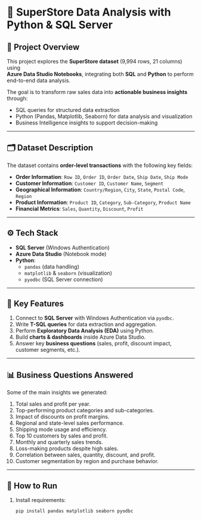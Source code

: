 # 🛒 SuperStore Data Analysis with Python & SQL Server

## 📌 Project Overview
This project explores the **SuperStore dataset** (9,994 rows, 21 columns) using  
**Azure Data Studio Notebooks**, integrating both **SQL** and **Python** to perform  
end-to-end data analysis.

The goal is to transform raw sales data into **actionable business insights** through:
- SQL queries for structured data extraction
- Python (Pandas, Matplotlib, Seaborn) for data analysis and visualization
- Business Intelligence insights to support decision-making

---

## 🗂️ Dataset Description
The dataset contains **order-level transactions** with the following key fields:
- **Order Information**: `Row ID`, `Order ID`, `Order Date`, `Ship Date`, `Ship Mode`
- **Customer Information**: `Customer ID`, `Customer Name`, `Segment`
- **Geographical Information**: `Country/Region`, `City`, `State`, `Postal Code`, `Region`
- **Product Information**: `Product ID`, `Category`, `Sub-Category`, `Product Name`
- **Financial Metrics**: `Sales`, `Quantity`, `Discount`, `Profit`

---

## ⚙️ Tech Stack
- **SQL Server** (Windows Authentication)
- **Azure Data Studio** (Notebook mode)
- **Python**:  
  - `pandas` (data handling)  
  - `matplotlib` & `seaborn` (visualization)  
  - `pyodbc` (SQL Server connection)

---

## 🔑 Key Features
1. Connect to **SQL Server** with Windows Authentication via `pyodbc`.
2. Write **T-SQL queries** for data extraction and aggregation.
3. Perform **Exploratory Data Analysis (EDA)** using Python.
4. Build **charts & dashboards** inside Azure Data Studio.
5. Answer key **business questions** (sales, profit, discount impact, customer segments, etc.).

---

## 📊 Business Questions Answered
Some of the main insights we generated:
1. Total sales and profit per year.
2. Top-performing product categories and sub-categories.
3. Impact of discounts on profit margins.
4. Regional and state-level sales performance.
5. Shipping mode usage and efficiency.
6. Top 10 customers by sales and profit.
7. Monthly and quarterly sales trends.
8. Loss-making products despite high sales.
9. Correlation between sales, quantity, discount, and profit.
10. Customer segmentation by region and purchase behavior.

---

## 🚀 How to Run
1. Install requirements:
   ```bash
   pip install pandas matplotlib seaborn pyodbc

